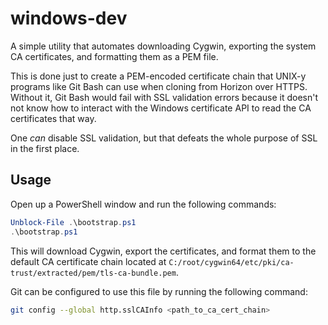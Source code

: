 # windows-dev

A simple utility that automates downloading Cygwin, exporting the system CA certificates, and formatting them as a PEM file. 

This is done just to create a PEM-encoded certificate chain that UNIX-y programs like Git Bash can use when cloning from 
Horizon over HTTPS. Without it, Git Bash would fail with SSL validation errors because it doesn't not know
how to interact with the Windows certificate API to read the CA certificates that way. 

One _can_ disable SSL validation, but that defeats the whole purpose of SSL in the first place.

## Usage

Open up a PowerShell window and run the following commands:

```powershell
Unblock-File .\bootstrap.ps1
.\bootstrap.ps1
```

This will download Cygwin, export the certificates, and format them to the default CA certificate chain located at 
`C:/root/cygwin64/etc/pki/ca-trust/extracted/pem/tls-ca-bundle.pem`. 

Git can be configured to use this file by running the following command:
```bash
git config --global http.sslCAInfo <path_to_ca_cert_chain>
```